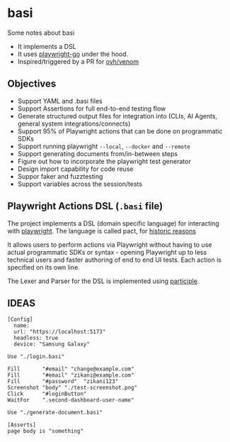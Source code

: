 # basi

Some notes about basi

- It implements a DSL 
- It uses [playwright-go](https://github.com/playwright-community/playwright-go) under the hood.
- Inspired/triggered by a PR for [ovh/venom](https://github.com/ovh/venom/pull/843)

## Objectives

- Support YAML and .basi files
- Support Assertions for full end-to-end testing flow
- Generate structured output files for integration into (CLIs, AI Agents, general system integrations/connects)
- Support 95% of Playwright actions that can be done on programmatic SDKs
- Support running playwright `--local`, `--docker` and `--remote`
- Support generating documents from/in-between steps
- Figure out how to incorporate the playwright test generator
- Design import capability for code reuse
- Suppor faker and fuzztesting
- Support variables across the session/tests

## Playwright Actions DSL (`.basi` file)

The project implements a DSL (domain specific language) for interacting with [playwright](https://playwright.dev). The language is called pact, for [historic reasons](#2)

It allows users to perform actions via Playwright without having to use  actual programmatic SDKs or syntax - opening Playwright up to less technical users and faster authoring of end to end UI tests.
Each action is specified on its own line.

The Lexer and Parser for the DSL is implemented using [participle](https://github.com/alecthomas/participle). 

## IDEAS

```
[Config]
  name: 
  url: "https://localhost:5173"
  headless: true 
  device: "Samsung Galaxy"

Use "./login.basi"

Fill       "#email" "change@example.com" 
Fill       "#email" "zikani@example.com" 
Fill       "#password"  "zikani123" 
Screenshot "body" "./test-screenshot.png" 
Click      "#loginButton" 
WaitFor    ".second-dashboard-user-name"

Use "./generate-document.basi"

[Asserts]
page body is "something"
```
